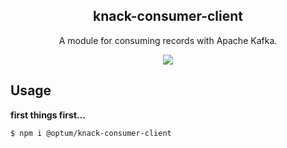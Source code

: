 <h2 align="center">
  knack-consumer-client
</h2>

<p align="center">
  A module for consuming records with Apache Kafka.
</p>

<p align="center">
  <a href="https://github.com/xojs/xo"><img src="https://img.shields.io/badge/code_style-XO-5ed9c7.svg"></a>
</p>

## Usage

<b>first things first...</b>

```shell
$ npm i @optum/knack-consumer-client
```

